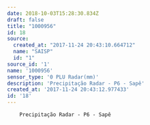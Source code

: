 ```yaml
---
date: 2018-10-03T15:28:30.834Z
draft: false
title: "1000956"
id: 18
source:
  created_at: "2017-11-24 20:43:10.664712"
  name: "SAISP"
  id: "1"
source_id: '1'
name: '1000956'
sensor_type: '0 PLU Radar(mm)'
description: 'Precipitação Radar - P6 - Sapê'
created_at: '2017-11-24 20:43:12.977433'
id: '18'
---
```

		Precipitação Radar - P6 - Sapê